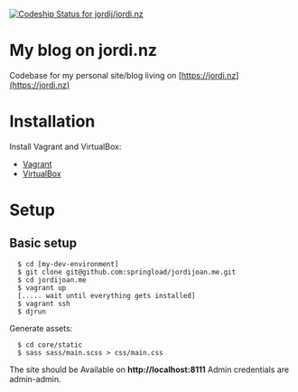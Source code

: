[ ![Codeship Status for jordij/jordi.nz](https://codeship.com/projects/3f0d2bc0-829a-0133-5908-5a5099820553/status?branch=master)](https://codeship.com/projects/121639)

My blog on jordi.nz
=======================

Codebase for my personal site/blog living on [https://jordi.nz](https://jordi.nz)

# Installation

Install Vagrant and  VirtualBox:

* [Vagrant](http://www.vagrantup.com/downloads.html)
* [VirtualBox](https://www.virtualbox.org/wiki/Downloads)

# Setup

## Basic setup

```
  $ cd [my-dev-environment]
  $ git clone git@github.com:springload/jordijoan.me.git
  $ cd jordijoan.me
  $ vagrant up
  [..... wait until everything gets installed]
  $ vagrant ssh
  $ djrun
```
Generate assets:
```
  $ cd core/static
  $ sass sass/main.scss > css/main.css
```

The site should be Available on **http://localhost:8111** Admin credentials are admin-admin.